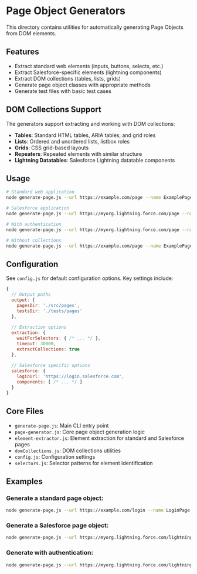 # Page Object Generators

This directory contains utilities for automatically generating Page Objects from DOM elements.

## Features

- Extract standard web elements (inputs, buttons, selects, etc.)
- Extract Salesforce-specific elements (lightning components)
- Extract DOM collections (tables, lists, grids)
- Generate page object classes with appropriate methods
- Generate test files with basic test cases

## DOM Collections Support

The generators support extracting and working with DOM collections:

- **Tables**: Standard HTML tables, ARIA tables, and grid roles
- **Lists**: Ordered and unordered lists, listbox roles
- **Grids**: CSS grid-based layouts
- **Repeaters**: Repeated elements with similar structure
- **Lightning Datatables**: Salesforce Lightning datatable components

## Usage

```bash
# Standard web application
node generate-page.js --url https://example.com/page --name ExamplePage

# Salesforce application
node generate-page.js --url https://myorg.lightning.force.com/page --name SfPage --salesforce

# With authentication
node generate-page.js --url https://myorg.lightning.force.com/page --name SfPage --salesforce --username user@example.com --password mypassword

# Without collections
node generate-page.js --url https://example.com/page --name ExamplePage --no-collections
```

## Configuration

See `config.js` for default configuration options. Key settings include:

```javascript
{
  // Output paths
  output: {
    pagesDir: './src/pages',
    testsDir: './tests/pages'
  },
  
  // Extraction options
  extraction: {
    waitForSelectors: { /* ... */ },
    timeout: 30000,
    extractCollections: true
  },
  
  // Salesforce specific options
  salesforce: {
    loginUrl: 'https://login.salesforce.com',
    components: [ /* ... */ ]
  }
}
```

## Core Files

- `generate-page.js`: Main CLI entry point
- `page-generator.js`: Core page object generation logic
- `element-extractor.js`: Element extraction for standard and Salesforce pages
- `domCollections.js`: DOM collections utilities
- `config.js`: Configuration settings
- `selectors.js`: Selector patterns for element identification

## Examples

### Generate a standard page object:

```bash
node generate-page.js --url https://example.com/login --name LoginPage
```

### Generate a Salesforce page object:

```bash
node generate-page.js --url https://myorg.lightning.force.com/lightning/o/Contact/new --name ContactPage --salesforce
```

### Generate with authentication:

```bash
node generate-page.js --url https://myorg.lightning.force.com/lightning/o/Contact/new --name ContactPage --salesforce --username user@example.com --password mypassword
```